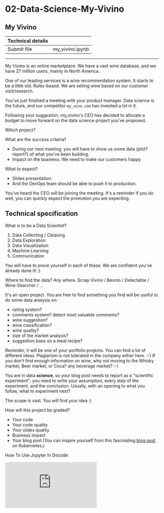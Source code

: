 # 02-Data-Science-My-Vivino

<div class="row">
<div class="col tab-content">
<div class="tab-pane active show" id="subject" role="tabpanel">
<div class="row">
<div class="col-md-12 col-xl-12">
<div class="markdown-body">
<p class="text-muted m-b-15">
</p><h2>My Vivino</h2>
<table>
<thead>
<tr>
<th>Technical details</th>
<th></th>
</tr>
</thead>
<tbody>
<tr>
<td>Submit file</td>
<td>my_vivino.ipynb</td>
</tr>
</tbody>
</table>
<hr>
<p>My Vivino is an online marketplace. We have a vast wine database, and we have 27 million users, mainly in North America.</p>
<p>One of our leading services is a wine recommendation system. It starts to be a little old. Rules-based. We are selling wine based on our customer visit/research.</p>
<p>You've just finished a meeting with your product manager. Data science is the future, and our competitor <code>my_wine.com</code> has invested a lot in it.</p>
<p>Following your suggestion, my_vivino's CEO has decided to allocate a budget to move forward on the data science project you've proposed.</p>
<p><em>Which project?</em></p>
<p>What are the success criteria?</p>
<ul>
<li>During our next meeting, you will have to show us some data (plot? report?) of what you've been building.</li>
<li>Impact on the business. We need to make our customers happy.</li>
</ul>
<p>What to expect?</p>
<ul>
<li>Slides presentation.</li>
<li>And the DevOps team should be able to push it to production.</li>
</ul>
<p>You've heard the CEO will be joining the meeting. It's a reminder if you do well, you can quickly expect the promotion you are expecting.</p>
<h2>Technical specification</h2>
<p>What is to be a Data Scientist?</p>
<ol>
<li>Data Collecting / Cleaning</li>
<li>Data Exploration</li>
<li>Data Visualization</li>
<li>Machine Learning</li>
<li>Communication</li>
</ol>
<p>You will have to prove yourself in each of these. We are confident you've already done it! :)</p>
<p>Where to find the data?
Any where. Scrap Vivino / Bevmo / Delectable / Wine-Searcher / ...</p>
<p>It's an open project. You are free to find something you find will be useful to do some data analysis on:</p>
<ul>
<li>rating system?</li>
<li>comments system? detect most valuable comments?</li>
<li>wine suggestion?</li>
<li>wine classification?</li>
<li>wine quality?</li>
<li>size of the market analysis?</li>
<li>suggestion base on a meal recipe?</li>
</ul>
<p>Reminder, it will be one of your portfolio projects. You can find a lot of different ideas. Plagiarism is not tolerated in the company either here. :-)
If you don't find enough information on wine, why not moving to the Whisky market, Beer market, or Coca? any beverage market? :-)</p>
<p>You are in data <strong>science</strong>, so your blog post needs to report as a "scientific experiment"; you need to write your assumption, every step of the experiment, and the conclusion.
Usually, with an opening to what you follow, what to experiment next?</p>
<p>The scope is vast. You will find your idea :)</p>
<p>How will this project be graded?</p>
<ul>
<li>Your code</li>
<li>Your code quality</li>
<li>Your slides quality</li>
<li>Business impact</li>
<li>Your blog post (You can inspire yourself from this fascinating <a href="https://kubernetes.io/blog/2020/05/my-exciting-journey-into-kubernetes-history/" target="_blank">blog post</a> on Kubernetes.)</li>
</ul>

<p></p>
</div>

</div>
</div>
</div>
<div class="tab-pane" id="resources" role="tabpanel">
<div class="row">
<div class="col-xl-12">
<div class="row text-center">
<div class="col p-t-10 f-12">
<p>
How To Use Jupyter In Docode
</p>
</div>
</div>
<div class="row text-center">
<div class="col">
<iframe frameborder="0" src="https://www.youtube.com/embed/J5MpsvScKzE"></iframe>
</div>
</div>

</div>
</div>
</div>
</div>
</div>
